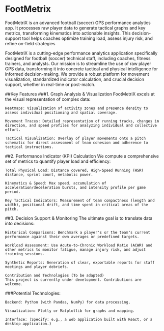 # FootMetrix
FootMetriX is an advanced football (soccer) GPS performance analytics app. It processes raw player data to generate tactical graphs and key metrics, transforming kinematics into actionable insights. This decision-support tool helps coaches optimize training load, assess injury risk, and refine on-field strategies

FootMetriX is a cutting-edge performance analytics application specifically designed for football (soccer) technical staff, including coaches, fitness trainers, and analysts. Our mission is to streamline the use of raw player GPS data, transforming it into concrete tactical and physical intelligence for informed decision-making. We provide a robust platform for movement visualization, standardized indicator calculation, and crucial decision support, whether in real-time or post-match.

##Key Features
  ###1. Graph Analysis & Visualization
    FootMetriX excels at the visual representation of complex data:
    
    Heatmaps: Visualization of activity zones and presence density to assess individual positioning and spatial coverage.
    
    Movement Traces: Detailed representation of running tracks, changes in direction, and speed profiles for analyzing individual and collective effort.
    
    Tactical Visualization: Overlay of player movements onto a pitch schematic for direct assessment of team cohesion and adherence to tactical instructions.
  
  ##2. Performance Indicator (KPI) Calculation
    We compute a comprehensive set of metrics to quantify player load and efficiency:
    
    Total Physical Load: Distance covered, High-Speed Running (HSR) distance, sprint count, metabolic power.
    
    Kinematics & Speed: Max speed, accumulation of acceleration/deceleration bursts, and intensity profile per game period.
    
    Key Tactical Indicators: Measurement of team compactness (length and width), positional drift, and time spent in critical areas of the pitch.
  
  ##3. Decision Support & Monitoring
    The ultimate goal is to translate data into decisions:
    
    Historical Comparisons: Benchmark a player's or the team's current performance against their own averages or predefined targets.
    
    Workload Assessment: Use Acute-to-Chronic Workload Ratio (ACWR) and other metrics to monitor fatigue, manage injury risk, and adjust training sessions.
    
    Synthetic Reports: Generation of clear, exportable reports for staff meetings and player debriefs.
    
    Contribution and Technologies (To be adapted)
    This project is currently under development. Contributions are welcome.
  
  ###Potential Technologies:
  
    Backend: Python (with Pandas, NumPy) for data processing.
    
    Visualization: Plotly or Matplotlib for graphs and mapping.
    
    Interface: (Specify: e.g., a web application built with React, or a desktop application.)
